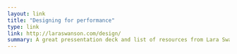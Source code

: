 ```yaml
---
layout: link
title: "Designing for performance"
type: link
link: http://laraswanson.com/design/
summary: A great pressentation deck and list of resources from Lara Swanson, Engineering Manager of Performance at Etsy, on how to design for page load time.
---
```

